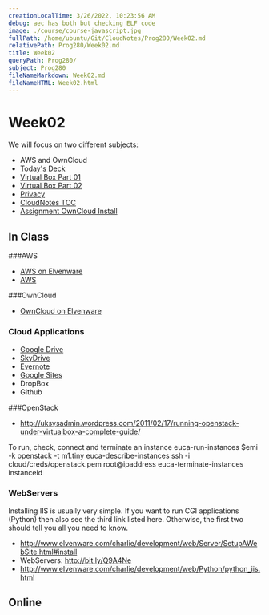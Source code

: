 ```yaml
---
creationLocalTime: 3/26/2022, 10:23:56 AM
debug: aec has both but checking ELF code
image: ./course/course-javascript.jpg
fullPath: /home/ubuntu/Git/CloudNotes/Prog280/Week02.md
relativePath: Prog280/Week02.md
title: Week02
queryPath: Prog280/
subject: Prog280
fileNameMarkdown: Week02.md
fileNameHTML: Week02.html
---
```



<!-- toc -->
<!-- tocstop -->

Week02
======

We will focus on two different subjects:

- AWS and OwnCloud
- [Today's Deck](http://bit.ly/Rzi2Da)
- [Virtual Box Part 01](http://bit.ly/1at2JZ2)
- [Virtual Box Part 02](http://bit.ly/1at3L77)
- [Privacy](http://bit.ly/1ak3jVM)
- [CloudNotes TOC](../CloudNotes.html)
- [Assignment OwnCloud Install](http://elvenware.com/charlie/books/CloudNotes/Assignments/OwnCloudInstall.html)

In Class
--------

###AWS

- [AWS on Elvenware](http://www.elvenware.com/charlie/development/cloud/WebServices.html#aws)
- [AWS](http://aws.amazon.com/)

###OwnCloud

- [OwnCloud on Elvenware](http://www.elvenware.com/charlie/development/cloud/OwnCloud.html)

### Cloud Applications

-   [Google Drive](http://www.elvenware.com/charlie/os/Android/AndroidApplications.html#googleDocs)
-   [SkyDrive](http://www.elvenware.com/charlie/os/Android/AndroidApplications.html#microsoftSkyDrive)
-   [Evernote](http://www.elvenware.com/charlie/os/Android/AndroidApplications.html#evernote)
-   [Google Sites](http://www.elvenware.com/charlie/os/Android/AndroidApplications.html#googleSites)
-   DropBox
-   Github

###OpenStack

- <http://uksysadmin.wordpress.com/2011/02/17/running-openstack-under-virtualbox-a-complete-guide/>


 To run, check, connect and terminate an instance
      euca-run-instances $emi -k openstack -t m1.tiny
      euca-describe-instances
      ssh -i cloud/creds/openstack.pem root@ipaddress
      euca-terminate-instances instanceid

### WebServers

Installing IIS is usually very simple. If you want to run CGI applications
(Python) then also see the third link listed here. Otherwise, the first two
should tell you all you need to know.

-   <http://www.elvenware.com/charlie/development/web/Server/SetupAWebSite.html#install>
-   WebServers: <http://bit.ly/Q9A4Ne>
-   <http://www.elvenware.com/charlie/development/web/Python/python_iis.html>

Online
------

